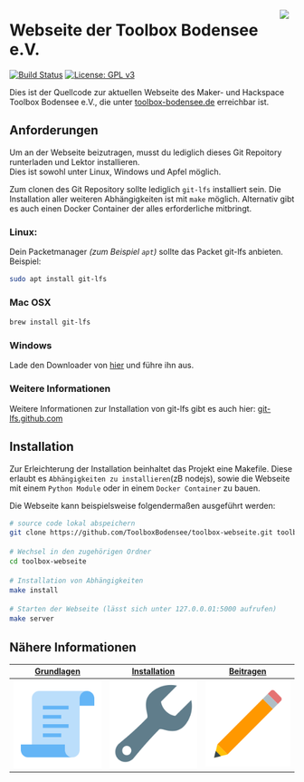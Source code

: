 <a href="https://toolbox-bodensee.de"><img src="https://avatars0.githubusercontent.com/u/9744766?s=200&v=4" align="right" hspace="10" vspace="6"></a>

Webseite der Toolbox Bodensee e.V.
====================================

[![Build Status](https://travis-ci.org/ToolboxBodensee/toolbox-webseite.svg?branch=master)](https://travis-ci.org/ToolboxBodensee/toolbox-webseite)
[![License: GPL v3](https://img.shields.io/badge/License-GPLv3-blue.svg)](https://www.gnu.org/licenses/gpl-3.0)

Dies ist der Quellcode zur aktuellen Webseite des Maker- und Hackspace Toolbox Bodensee e.V., die unter [toolbox-bodensee.de](https://toolbox-bodensee.de/) erreichbar ist.


Anforderungen
---------------------------------
Um an der Webseite beizutragen, musst du lediglich dieses Git Repoitory runterladen und Lektor installieren.<br/>
Dies ist sowohl unter Linux, Windows und Apfel möglich.

Zum clonen des Git Repository sollte lediglich ``git-lfs`` installiert sein. Die Installation aller weiteren Abhängigkeiten ist mit ``make`` möglich. Alternativ gibt es auch einen Docker Container der alles erforderliche mitbringt.

### Linux:
Dein Packetmanager *(zum Beispiel ``apt``)* sollte das Packet git-lfs anbieten. Beispiel:
```bash
sudo apt install git-lfs
```

### Mac OSX
```bash
brew install git-lfs
```

### Windows
Lade den Downloader von [hier](https://github.com/git-lfs/git-lfs/releases) und führe ihn aus.

### Weitere Informationen
Weitere Informationen zur Installation von git-lfs gibt es auch hier: [git-lfs.github.com](https://git-lfs.github.com/)


Installation
---------------------------------

Zur Erleichterung der Installation beinhaltet das Projekt eine Makefile. Diese erlaubt es ``Abhängigkeiten zu installieren``(zB nodejs), sowie die Webseite mit einem ``Python Module`` oder in einem ``Docker Container`` zu bauen.

Die Webseite kann beispielsweise folgendermaßen ausgeführt werden:
```bash
# source code lokal abspeichern
git clone https://github.com/ToolboxBodensee/toolbox-webseite.git toolbox-webseite

# Wechsel in den zugehörigen Ordner
cd toolbox-webseite

# Installation von Abhängigkeiten
make install

# Starten der Webseite (lässt sich unter 127.0.0.01:5000 aufrufen)
make server
```

Nähere Informationen
---------------------------------
| **[Grundlagen](https://github.com/ToolboxBodensee/toolbox-webseite/wiki/Grundlagen)**     | **[Installation](https://github.com/ToolboxBodensee/toolbox-webseite/wiki/Installation)**     | **[Beitragen](https://github.com/ToolboxBodensee/toolbox-webseite/wiki/Contributing)**           |
|-------------------------------------|-------------------------------|-----------------------------------|
| [![i1](https://github.com/ToolboxBodensee/toolbox-webseite-wiki/blob/master/images/tech-docs.svg)](https://github.com/ToolboxBodensee/toolbox-webseite/wiki/Grundlagen) | [![i2](https://github.com/ToolboxBodensee/toolbox-webseite-wiki/blob/master/images/install.svg)](https://github.com/ToolboxBodensee/toolbox-webseite/wiki/Installation) | [![i3](https://github.com/ToolboxBodensee/toolbox-webseite-wiki/blob/master/images/edit.svg)](https://github.com/ToolboxBodensee/toolbox-webseite/wiki/Contribution) |
